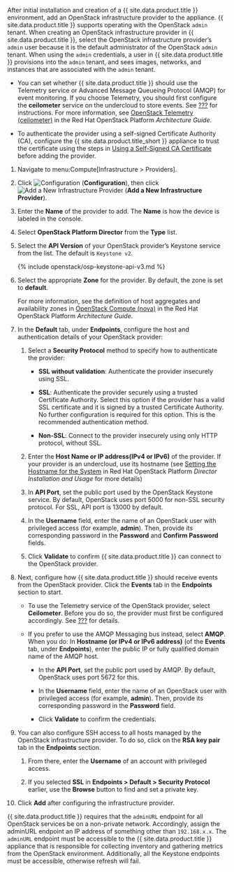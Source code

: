 After initial installation and creation of a {{ site.data.product.title }}
environment, add an OpenStack infrastructure provider to the appliance.
{{ site.data.product.title }} supports operating with the OpenStack `admin` tenant.
When creating an OpenStack infrastructure provider in {{ site.data.product.title }},
select the OpenStack infrastructure provider’s `admin` user because it
is the default administrator of the OpenStack `admin` tenant. When using
the `admin` credentials, a user in {{ site.data.product.title }} provisions into the
`admin` tenant, and sees images, networks, and instances that are
associated with the `admin` tenant.

<div class="note">

  - You can set whether {{ site.data.product.title }} should use the Telemetry service
    or Advanced Message Queueing Protocol (AMQP) for event monitoring.
    If you choose Telemetry, you should first configure the
    **ceilometer** service on the undercloud to store events. See
    [???](#openstack-events-uc) for instructions. For more information,
    see [OpenStack Telemetry
    (ceilometer)](https://access.redhat.com/documentation/en-us/red_hat_openstack_platform/11/html-single/architecture_guide/#comp-telemetry)
    in the Red Hat OpenStack Platform *Architecture Guide*.

  - To authenticate the provider using a self-signed Certificate
    Authority (CA), configure the {{ site.data.product.title_short }} appliance to
    trust the certificate using the steps in [Using a Self-Signed CA Certificate](#app-self_signed_CA)
    before adding the provider.

</div>

1.  Navigate to menu:Compute\[Infrastructure \> Providers\].

2.  Click ![Configuration](../images/1847.png) (**Configuration**), then
    click ![Add a New Infrastructure Provider](../images/1862.png) (**Add
    a New Infrastructure Provider**).

3.  Enter the **Name** of the provider to add. The **Name** is how the
    device is labeled in the console.

4.  Select **OpenStack Platform Director** from the **Type** list.

5.  Select the **API Version** of your OpenStack provider’s Keystone
    service from the list. The default is `Keystone v2`.

    <div class="note">

    {% include openstack/osp-keystone-api-v3.md %}

    </div>

6.  Select the appropriate **Zone** for the provider. By default, the
    zone is set to **default**.

    <div class="note">

    For more information, see the definition of host aggregates and
    availability zones in [OpenStack Compute
    (nova)](https://access.redhat.com/documentation/en-us/red_hat_openstack_platform/11/html/architecture_guide/components#comp-compute)
    in the Red Hat OpenStack Platform *Architecture Guide*.

    </div>

7.  In the **Default** tab, under **Endpoints**, configure the host and
    authentication details of your OpenStack provider:

    1.  Select a **Security Protocol** method to specify how to
        authenticate the provider:

          - **SSL without validation**: Authenticate the provider
            insecurely using SSL.

          - **SSL**: Authenticate the provider securely using a trusted
            Certificate Authority. Select this option if the provider
            has a valid SSL certificate and it is signed by a trusted
            Certificate Authority. No further configuration is required
            for this option. This is the recommended authentication
            method.

          - **Non-SSL**: Connect to the provider insecurely using only
            HTTP protocol, without SSL.

    2.  Enter the **Host Name or IP address(IPv4 or IPv6)** of the
        provider. If your provider is an undercloud, use its hostname
        (see [Setting the Hostname for the
        System](https://access.redhat.com/documentation/en-us/red_hat_openstack_platform/11/html-single/director_installation_and_usage/#sect-Setting_the_Hostname_for_the_System)
        in Red Hat OpenStack Platform *Director Installation and Usage*
        for more details)

    3.  In **API Port**, set the public port used by the OpenStack
        Keystone service. By default, OpenStack uses port 5000 for
        non-SSL security protocol. For SSL, API port is 13000 by
        default.

    4.  In the **Username** field, enter the name of an OpenStack user
        with privileged access (for example, **admin**). Then, provide
        its corresponding password in the **Password** and **Confirm
        Password** fields.

    5.  Click **Validate** to confirm {{ site.data.product.title }} can connect to the
        OpenStack provider.

8.  Next, configure how {{ site.data.product.title }} should receive events from the
    OpenStack provider. Click the **Events** tab in the **Endpoints**
    section to start.

      - To use the Telemetry service of the OpenStack provider, select
        **Ceilometer**. Before you do so, the provider must first be
        configured accordingly. See [???](#openstack-events-uc) for
        details.

      - If you prefer to use the AMQP Messaging bus instead, select
        **AMQP**. When you do: In **Hostname (or IPv4 or IPv6 address)**
        (of the **Events** tab, under **Endpoints**), enter the public
        IP or fully qualified domain name of the AMQP host.

          - In the **API Port**, set the public port used by AMQP. By
            default, OpenStack uses port 5672 for this.

          - In the **Username** field, enter the name of an OpenStack
            user with privileged access (for example, **admin**). Then,
            provide its corresponding password in the **Password**
            field.

          - Click **Validate** to confirm the credentials.

9.  You can also configure SSH access to all hosts managed by the
    OpenStack infrastructure provider. To do so, click on the **RSA key
    pair** tab in the **Endpoints** section.

    1.  From there, enter the **Username** of an account with privileged
        access.

    2.  If you selected **SSL** in **Endpoints \> Default \> Security
        Protocol** earlier, use the **Browse** button to find and set a
        private key.

10. Click **Add** after configuring the infrastructure provider.

<div class="note">

{{ site.data.product.title }} requires that the `adminURL` endpoint for all OpenStack
services be on a non-private network. Accordingly, assign the adminURL
endpoint an IP address of something other than `192.168.x.x`. The
`adminURL` endpoint must be accessible to the {{ site.data.product.title }} appliance
that is responsible for collecting inventory and gathering metrics from
the OpenStack environment. Additionally, all the Keystone endpoints must
be accessible, otherwise refresh will fail.

</div>

